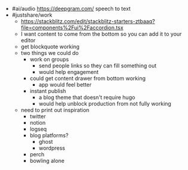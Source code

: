 - #ai/audio https://deepgram.com/ speech to text
- #justshare/work
	- https://stackblitz.com/edit/stackblitz-starters-ztbaaq?file=components%2Fui%2Faccordion.tsx
	- I want content to come from the bottom so you can add it to your editor
	- get blockquote working
	- two things we could do
		- work on groups
			- send people links so they can fill something out
			- would help engagement
		- could get content drawer from bottom working
			- app would feel better
		- instant publish
			- a blog theme that doesn't require hugo
			- would help unblock production from not fully working
	- need to print out inspiration
		- twitter
		- notion
		- logseq
		- blog platforms?
			- ghost
			- wordpress
		- perch
		- bowling alone